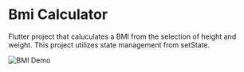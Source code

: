 # Bmi Calculator

Flutter project that caluculates a BMI from the selection of height and weight. This project utilizes state management from setState. 
 
<img src="/assets/demo.gif" alt="BMI Demo">  

